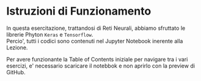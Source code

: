 # Istruzioni di Funzionamento

In questa esercitazione, trattandosi di Reti Neurali, abbiamo sfruttato le librerie Phyton ``Keras`` e ``Tensorflow``. \
Percio', tutti i codici sono contenuti nel Jupyter Notebook inerente alla Lezione.

Per avere funzionante la Table of Contents iniziale per navigare tra i vari esercizi, e' necessario scaricare il notebbok e non aprirlo con la preview di GitHub.
